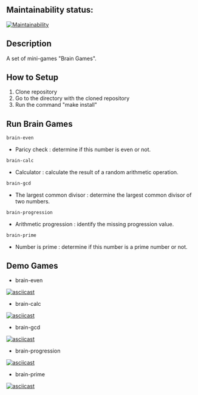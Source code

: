 ## Maintainability status:

[![Maintainability](https://api.codeclimate.com/v1/badges/3d70b94e89ecbac1c670/maintainability)](https://codeclimate.com/github/DarkN3ro/frontend-project-44/maintainability)

## Description

A set of mini-games "Brain Games".

## How to Setup

1. Clone repository
2. Go to the directory with the cloned repository
3. Run the command "make install"

## Run Brain Games

```bash
brain-even
```
- Paricy check : determine if this number is even or not.
```bash
brain-calc
```
- Calculator : calculate the result of a random arithmetic operation.
```bash
brain-gcd
```
- The largest common divisor : determine the largest common divisor of two numbers.
```bash
brain-progression
```
- Arithmetic progression : identify the missing progression value.
```bash
brain-prime
```
- Number is prime : determine if this number is a prime number or not.

## Demo Games
- brain-even

[![asciicast](https://asciinema.org/a/TOXHmZe1e3y7VZnN9qyRLAcOY.svg)](https://asciinema.org/a/TOXHmZe1e3y7VZnN9qyRLAcOY)

- brain-calc

[![asciicast](https://asciinema.org/a/31wrc87CEMsE97XhJmqkQ3mMH.svg)](https://asciinema.org/a/31wrc87CEMsE97XhJmqkQ3mMH)

- brain-gcd

[![asciicast](https://asciinema.org/a/Z83slaCTnMeDjfCwq0xgGpQvj.svg)](https://asciinema.org/a/Z83slaCTnMeDjfCwq0xgGpQvj)

- brain-progression

[![asciicast](https://asciinema.org/a/sT8A2NGP7KILHt4eXKXdWKk7C.svg)](https://asciinema.org/a/sT8A2NGP7KILHt4eXKXdWKk7C)

- brain-prime

[![asciicast](https://asciinema.org/a/NsghExav8ShKy7LUdFLWeQ7OA.svg)](https://asciinema.org/a/NsghExav8ShKy7LUdFLWeQ7OA)